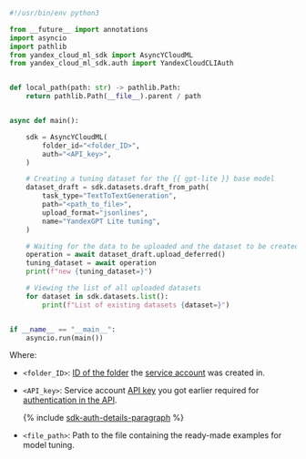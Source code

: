 ```python
#!/usr/bin/env python3

from __future__ import annotations
import asyncio
import pathlib
from yandex_cloud_ml_sdk import AsyncYCloudML
from yandex_cloud_ml_sdk.auth import YandexCloudCLIAuth


def local_path(path: str) -> pathlib.Path:
    return pathlib.Path(__file__).parent / path


async def main():

    sdk = AsyncYCloudML(
        folder_id="<folder_ID>",
        auth="<API_key>",
    )

    # Creating a tuning dataset for the {{ gpt-lite }} base model
    dataset_draft = sdk.datasets.draft_from_path(
        task_type="TextToTextGeneration",
        path="<path_to_file>",
        upload_format="jsonlines",
        name="YandexGPT Lite tuning",
    )

    # Waiting for the data to be uploaded and the dataset to be created
    operation = await dataset_draft.upload_deferred()
    tuning_dataset = await operation
    print(f"new {tuning_dataset=}")

    # Viewing the list of all uploaded datasets
    for dataset in sdk.datasets.list():
        print(f"List of existing datasets {dataset=}")


if __name__ == "__main__":
    asyncio.run(main())
```

Where:

* `<folder_ID>`: [ID of the folder](../../../resource-manager/operations/folder/get-id.md) the [service account](../../../iam/concepts/users/service-accounts.md) was created in.
* `<API_key>`: Service account [API key](../../../iam/concepts/authorization/api-key.md) you got earlier required for [authentication in the API](../../../foundation-models/api-ref/authentication.md).

    {% include [sdk-auth-details-paragraph](../sdk-auth-details-paragraph.md) %}
* `<file_path>`: Path to the file containing the ready-made examples for model tuning.
